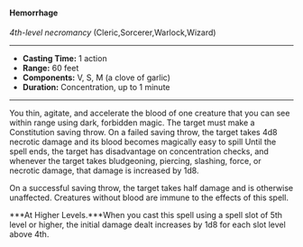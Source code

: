 #### Hemorrhage
*4th-level necromancy* (Cleric,Sorcerer,Warlock,Wizard)
___
- **Casting Time:** 1 action
- **Range:** 60 feet
- **Components:** V, S, M (a clove of garlic)
- **Duration:** Concentration, up to 1 minute
---
You thin, agitate, and accelerate the blood of one creature that you can see within range using dark, forbidden magic. The target must make a Constitution saving throw. On a failed saving throw, the target takes 4d8 necrotic damage and its blood becomes magically easy to spill Until the spell ends, the target has disadvantage on concentration checks, and whenever the target takes bludgeoning, piercing, slashing, force, or necrotic damage, that damage is increased by 1d8.

On a successful saving throw, the target takes half damage and is otherwise unaffected. Creatures without blood are immune to the effects of this spell.

***At Higher Levels.***When you cast this spell using a spell slot of 5th level or higher, the initial damage dealt increases by 1d8 for each slot level above 4th.
